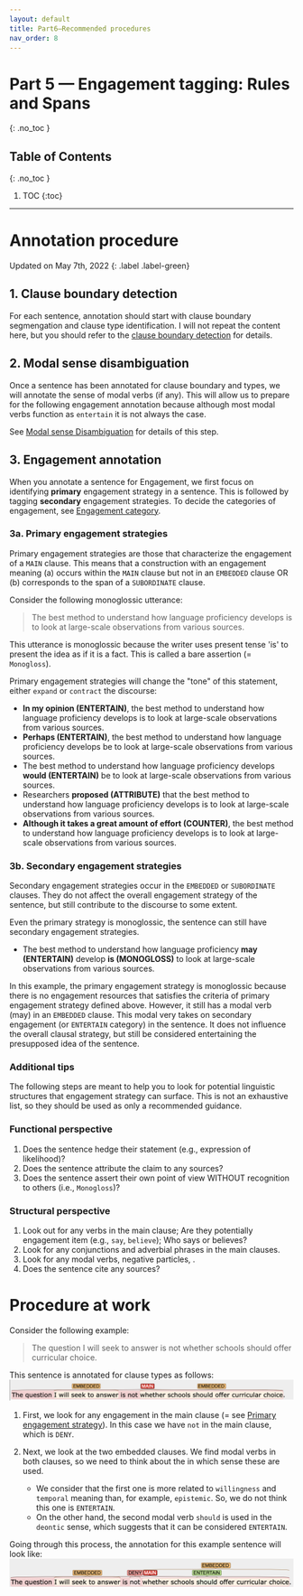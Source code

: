 ```yaml
---
layout: default
title: Part6—Recommended procedures
nav_order: 8
---
```



# Part 5 — Engagement tagging: Rules and Spans
{: .no_toc }

## Table of Contents
{: .no_toc }

1. TOC
{:toc}

---

# Annotation procedure

Updated on May 7th, 2022
{: .label .label-green}

## 1. Clause boundary detection

For each sentence, annotation should start with clause boundary segmengation and clause type identification.
I will not repeat the content here, but you should refer to the [clause boundary detection](3_Part2_Clause_boundary.md) for details.

## 2. Modal sense disambiguation

Once a sentence has been annotated for clause boundary and types, we will annotate the sense of modal verbs (if any).
This will allow us to prepare for the following engagement annotation because although most modal verbs function as `entertain` it is not always the case.

See [Modal sense Disambiguation](Modal-verb-sense.md) for details of this step.

## 3. Engagement annotation


When you annotate a sentence for Engagement, we first focus on identifying **primary** engagement strategy in a sentence. This is followed by tagging **secondary** engagement strategies. 
To decide the categories of engagement, see [Engagement category](2_Part1_Understanding_Engagement.md).

### 3a. Primary engagement strategies

Primary engagement strategies are those that characterize the engagement of a `MAIN` clause. This means that a construction with an engagement meaning (a) occurs within the `MAIN` clause but not in an `EMBEDDED` clause OR (b) corresponds to the span of a `SUBORDINATE` clause. 

Consider the following monoglossic utterance:

> The best method to understand how language proficiency develops is to look at large-scale observations from various sources.

This utterance is monoglossic because the writer uses present tense 'is' to present the idea as if it is a fact. This is called a bare assertion (= `Monogloss`).

Primary engagement strategies will change the "tone" of this statement, either `expand` or `contract` the discourse:

- **In my opinion (ENTERTAIN)**, the best method to understand how language proficiency develops is to look at large-scale observations from various sources.
- **Perhaps (ENTERTAIN)**, the best method to understand how language proficiency develops be to look at large-scale observations from various sources.
- The best method to understand how language proficiency develops **would (ENTERTAIN)** be to look at large-scale observations from various sources.
- Researchers **proposed (ATTRIBUTE)** that the best method to understand how language proficiency develops is to look at large-scale observations from various sources.
- **Although it takes a great amount of effort (COUNTER)**, the best method to understand how language proficiency develops is to look at large-scale observations from various sources.


### 3b. Secondary engagement strategies

Secondary engagement strategies occur in the `EMBEDDED` or `SUBORDINATE` clauses. They do not affect the overall engagement strategy of the sentence, but still contribute to the discourse to some extent.

Even the primary strategy is monoglossic, the sentence can still have secondary engagement strategies.

- The best method to understand how language proficiency **may (ENTERTAIN)** develop **is (MONOGLOSS)** to look at large-scale observations from various sources.

In this example, the primary engagement strategy is monoglossic because there is no engagement resources that satisfies the criteria of primary engagement strategy defined above. However, it still has a modal verb (may) in an `EMBEDDED` clause. This modal very takes on secondary engagement (or `ENTERTAIN` category) in the sentence. It does not influence the overall clausal strategy, but still be considered entertaining the presupposed idea of the sentence.


### Additional tips
The following steps are meant to help you to look for potential linguistic structures that engagement strategy can surface. This is not an exhaustive list, so they should be used as only a recommended guidance.

### Functional perspective
1. Does the sentence hedge their statement (e.g., expression of likelihood)?
2. Does the sentence attribute the claim to any sources?
3. Does the sentence assert their own point of view WITHOUT recognition to others (i.e., `Monogloss`)?

### Structural perspective
1. Look out for any verbs in the main clause; Are they potentially engagement item (e.g., `say`, `believe`); Who says or believes?
2. Look for any conjunctions and adverbial phrases in the main clauses.
3. Look for any modal verbs, negative particles, .
4. Does the sentence cite any sources?



# Procedure at work 

Consider the following example:
> The question I will seek to answer is not whether schools should offer curricular choice.

This sentence is annotated for clause types as follows:
![example-clause](figures/Tutorial/example_clause_boundary.png)

1. First, we look for any engagement in the main clause (= see [Primary engagement strategy](#3a-primary-engagement-strategies)). In this case we have `not` in the main clause, which is `DENY`.

2. Next, we look at the two embedded clauses. We find modal verbs in both clauses, so we need to think about the in which sense these are used.
   - We consider that the first one is more related to `willingness` and `temporal` meaning than, for example, `epistemic`. So, we do not think this one is `ENTERTAIN`. 
   - On the other hand, the second modal verb `should` is used in the `deontic` sense, which suggests that it can be considered `ENTERTAIN`.

Going through this process, the annotation for this example sentence will look like:
![example-annotated](figures/Tutorial/example1_annotated.png)
